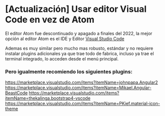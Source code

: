 # [Actualización] Usar editor Visual Code en vez de Atom

El editor Atom fue descontinuado y apagado a finales del 2022, la mejor opción al editor Atom es el IDE y Editor [Visual Studio Code](https://code.visualstudio.com)

Ademas es muy similar pero mucho mas robusto, estándar y no requiere instalar plugins adicionales ya que trae todo de fabrica, incluso ya trae el terminal integrado, lo acceden desde el menú principal. 

### Pero igualmente recomiendo los siguientes plugins:

https://marketplace.visualstudio.com/items?itemName=johnpapa.Angular2
https://marketplace.visualstudio.com/items?itemName=Mikael.Angular-BeastCode
https://marketplace.visualstudio.com/items?itemName=thekalinga.bootstrap4-vscode
https://marketplace.visualstudio.com/items?itemName=PKief.material-icon-theme
